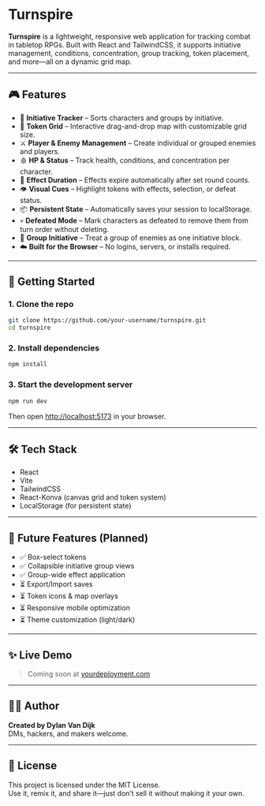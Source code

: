 # Turnspire

**Turnspire** is a lightweight, responsive web application for tracking combat in tabletop RPGs. Built with React and TailwindCSS, it supports initiative management, conditions, concentration, group tracking, token placement, and more—all on a dynamic grid map.

---

## 🎮 Features

- 🧠 **Initiative Tracker** – Sorts characters and groups by initiative.  
- 🎯 **Token Grid** – Interactive drag-and-drop map with customizable grid size.  
- ⚔️ **Player & Enemy Management** – Create individual or grouped enemies and players.  
- 🩸 **HP & Status** – Track health, conditions, and concentration per character.  
- 🧪 **Effect Duration** – Effects expire automatically after set round counts.  
- 👁 **Visual Cues** – Highlight tokens with effects, selection, or defeat status.  
- 📦 **Persistent State** – Automatically saves your session to localStorage.  
- 💀 **Defeated Mode** – Mark characters as defeated to remove them from turn order without deleting.  
- 👥 **Group Initiative** – Treat a group of enemies as one initiative block.  
- ☁️ **Built for the Browser** – No logins, servers, or installs required.

---

## 🚀 Getting Started

### 1. Clone the repo

```bash
git clone https://github.com/your-username/turnspire.git
cd turnspire
```

### 2. Install dependencies

```bash
npm install
```

### 3. Start the development server

```bash
npm run dev
```

Then open [http://localhost:5173](http://localhost:5173) in your browser.

---

## 🛠 Tech Stack

- React  
- Vite  
- TailwindCSS  
- React-Konva (canvas grid and token system)  
- LocalStorage (for persistent state)

---

## 🧙 Future Features (Planned)

- ✅ Box-select tokens  
- ✅ Collapsible initiative group views  
- ✅ Group-wide effect application  
- ⏳ Export/Import saves  
- ⏳ Token icons & map overlays  
- ⏳ Responsive mobile optimization  
- ⏳ Theme customization (light/dark)

---

## ✨ Live Demo

> Coming soon at [yourdeployment.com](https://yourdeployment.com)

---

## 🧑‍💻 Author

**Created by Dylan Van Dijk**  
DMs, hackers, and makers welcome.

---

## 📜 License

This project is licensed under the MIT License.  
Use it, remix it, and share it—just don’t sell it without making it your own.
